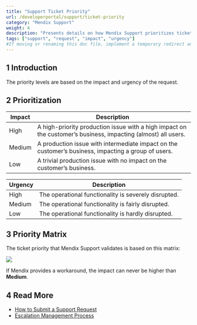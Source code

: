 ```yaml
---
title: "Support Ticket Priority"
url: /developerportal/support/ticket-priority
category: "Mendix Support"
weight: 4
description: "Presents details on how Mendix Support prioritizes tickets."
tags: ["support", "request", "impact", "urgency"]
#If moving or renaming this doc file, implement a temporary redirect and let the respective team know they should update the URL in the product. See Mapping to Products for more details.
---
```


## 1 Introduction

The priority levels are based on the impact and urgency of the request.

## 2 Prioritization

| Impact  | Description |
| ------- | ------- |
| High    | A high-priority production issue with a high impact on the customer’s business, impacting (almost) all users. |
| Medium  | A production issue with intermediate impact on the customer’s business, impacting a group of users. |
| Low     | A trivial production issue with no impact on the customer’s business. |

| Urgency | Description |
| ------- | ------- |
| High    | The operational functionality is severely disrupted. |
| Medium  | The operational functionality is fairly disrupted. |
| Low     | The operational functionality is hardly disrupted. |

## 3 Priority Matrix

The ticket priority that Mendix Support validates is based on this matrix:

![](/attachments/developerportal/support/ticket-priority/204371729-pic5.png)

If Mendix provides a workaround, the impact can never be higher than **Medium**.

## 4 Read More

* [How to Submit a Support Request](submit-support-request)
* [Escalation Management Process](escalation-management-process)
